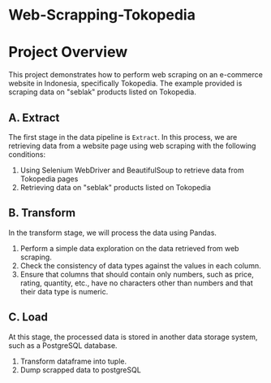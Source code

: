 # Web-Scrapping-Tokopedia

# Project Overview
This project demonstrates how to perform web scraping on an e-commerce website in Indonesia, specifically Tokopedia. The example provided is scraping data on "seblak" products listed on Tokopedia.

## A. Extract
The first stage in the data pipeline is `Extract`. In this process, we are retrieving data from a website page using web scraping with the following conditions:
1. Using Selenium WebDriver and BeautifulSoup to retrieve data from Tokopedia pages
2. Retrieving data on "seblak" products listed on Tokopedia
 
## B. Transform
In the transform stage, we will process the data using Pandas. 
1. Perform a simple data exploration on the data retrieved from web scraping.
2. Check the consistency of data types against the values in each column.
3. Ensure that columns that should contain only numbers, such as price, rating, quantity, etc., have no characters other than numbers and that their data type is numeric.

## C. Load
At this stage, the processed data is stored in another data storage system, such as a PostgreSQL database.
1. Transform dataframe into tuple.
2. Dump scrapped data to postgreSQL
